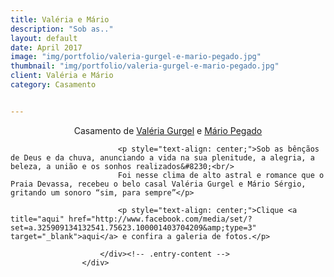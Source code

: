 ```yaml
---
title: Valéria e Mário
description: "Sob as.."
layout: default
date: April 2017
image: "img/portfolio/valeria-gurgel-e-mario-pegado.jpg"
thumbnail: "img/portfolio/valeria-gurgel-e-mario-pegado.jpg"
client: Valéria e Mário
category: Casamento


---
```

<div class="grid">
					<div class="c-8">
						<div class="entry-content">
							<p style="text-align: center;">Casamento de <a href="http://www.facebook.com/valeriasgurgel" target="_blank">Valéria Gurgel</a> e <a href="http://www.facebook.com/mariosergio.pegado" target="_blank">Mário Pegado</a></p>

							<p style="text-align: center;">Sob as bênçãos de Deus e da chuva, anunciando a vida na sua plenitude, a alegria, a beleza, a união e os sonhos realizados&#8230;<br/>
							Foi nesse clima de alto astral e romance que o Praia Devassa, recebeu o belo casal Valéria Gurgel e Mário Sérgio, gritando um sonoro “sim, para sempre”</p>

							<p style="text-align: center;">Clique <a title="aqui" href="http://www.facebook.com/media/set/?set=a.325909134132541.75623.100001403704209&amp;type=3" target="_blank">aqui</a> e confira a galeria de fotos.</p>
				
						</div><!-- .entry-content -->
					</div>